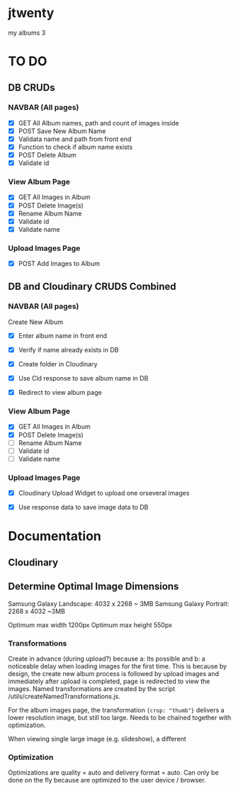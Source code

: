 # jtwenty
my albums 3

# TO DO   

## DB CRUDs

### NAVBAR (All pages)
- [x] GET All Album names, path and count of images inside
- [x]  POST Save New Album Name
  - [x]  Validata name and path from front end
  - [x]  Function to check if album name exists
- [x]  POST Delete Album
  - [x]  Validate id

### View Album Page
- [x]  GET All Images in Album
- [x]  POST Delete Image(s) 
- [x]  Rename Album Name
  - [x]  Validate id
  - [x]  Validate name

### Upload Images Page
- [x]  POST Add Images to Album

## DB and Cloudinary CRUDS Combined
### NAVBAR (All pages)
Create New Album
- [x]  Enter album name in front end
  - [x]  Verify if name already exists in DB
  - [x]  Create folder in Cloudinary
  - [x]  Use Cld response to save album name in DB
- [x]  Redirect to view album page



### View Album Page
- [x]  GET All Images in Album
- [x]  POST Delete Image(s) 
- [ ]  Rename Album Name
  - [ ]  Validate id
  - [ ]  Validate name

### Upload Images Page
- [x]  Cloudinary Upload Widget to upload one orseveral images
- [x]  Use response data to save image data to DB


# Documentation

## Cloudinary

## Determine Optimal Image Dimensions
Samsung Galaxy Landscape: 4032 x 2268 ~ 3MB
Samsung Galaxy Portrait: 2268 x 4032 ~3MB

Optimum max width 1200px
Optimum max height 550px

### Transformations
Create in advance (during upload?) because a: Its possible and b: a noticeable delay when loading images for the first time.
This is because by design, the create new album process is followed by upload images and immediately after upload is completed, page is redirected to view the images.
Named transformations are created by the script /utils/createNamedTransformations.js.

For the album images page, the transformation `{crop: "thumb"}` delivers a lower resolution image, but still too large. Needs to be chained together with optimization.

When viewing single large image (e.g. slideshow), a different 

### Optimization
Optimizations are quality = auto and delivery format = auto. Can only be done on the fly because are optimized to the user device / browser.


